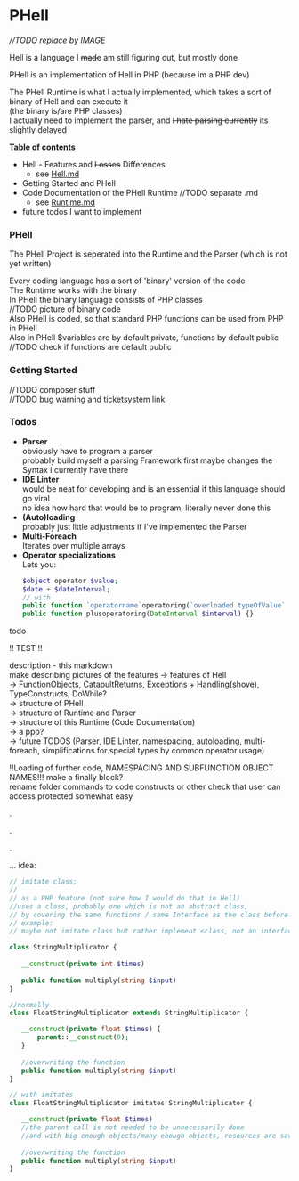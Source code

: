 # PHell

*//TODO replace by IMAGE*

Hell is a language I ~~made~~ am still figuring out, but mostly done  

PHell is an implementation of Hell in PHP (because im a PHP dev) 

The PHell Runtime is what I actually implemented, which takes a sort of binary of Hell and can execute it  
(the binary is/are PHP classes)  
I actually need to implement the parser, and ~~I hate parsing currently~~ its slightly delayed

**Table of contents**

- Hell - Features and ~~Losses~~ Differences
  - see [Hell.md](/Hell.md)
- Getting Started and PHell
- Code Documentation of the PHell Runtime //TODO separate .md
  - see [Runtime.md](/Runtime.md)
- future todos I want to implement

### PHell
The PHell Project is seperated into the Runtime and the Parser (which is not yet written)  

Every coding language has a sort of 'binary' version of the code  
The Runtime works with the binary  
In PHell the binary language consists of PHP classes  
//TODO picture of binary code  
Also PHell is coded, so that standard PHP functions can be used from PHP in PHell   
Also in PHell $variables are by default private, functions by default public  //TODO check if functions are default public

### Getting Started

//TODO composer stuff  
//TODO bug warning and ticketsystem link

### Todos
 - **Parser**  
    obviously have to program a parser  
    probably build myself a parsing Framework first
    maybe changes the Syntax I currently have there
 - **IDE Linter**  
    would be neat for developing and is an essential if this language should go viral  
    no idea how hard that would be to program, literally never done this  
 - **(Auto)loading**  
    probably just little adjustments if I've implemented the Parser
 - **Multi-Foreach**  
   Iterates over multiple arrays
 - **Operator specializations**  
   Lets you: 
   ````PHP  
   $object operator $value;
   $date + $dateInterval;
   // with 
   public function `operatorname`operatoring(`overloaded typeOfValue` $value) {}
   public function plusoperatoring(DateInterval $interval) {}
   ```` 

todo

!! TEST !!

description - this markdown  
make describing pictures of the features
 -> features of Hell  
   -> FunctionObjects, CatapultReturns, Exceptions + Handling(shove), TypeConstructs, DoWhile?  
 -> structure of PHell  
 -> structure of Runtime and Parser  
 -> structure of this Runtime (Code Documentation)  
 -> a ppp?   
 -> future TODOS (Parser, IDE Linter, namespacing, autoloading, multi-foreach, simplifications for special types by common operator usage)


!!Loading of further code, NAMESPACING AND SUBFUNCTION OBJECT NAMES!!!
make a finally block?  
rename folder commands to code constructs or other
check that user can access protected somewhat easy

.

.

.

... 
idea: 
```PHP  
// imitate class; 
//
// as a PHP feature (not sure how I would do that in Hell)
//uses a class, probably one which is not an abstract class, 
// by covering the same functions / same Interface as the class before
// example:
// maybe not imitate class but rather implement <class, not an interface> 

class StringMultiplicator {
   
   __construct(private int $times)
   
   public function multiply(string $input)
}

//normally 
class FloatStringMultiplicator extends StringMultiplicator { 

   __construct(private float $times) {
       parent::__construct(0);
   }
   
   //overwriting the function
   public function multiply(string $input)
}

// with imitates 
class FloatStringMultiplicator imitates StringMultiplicator { 

   __construct(private float $times)
   //the parent call is not needed to be unnecessarily done
   //and with big enough objects/many enough objects, resources are saved
   
   //overwriting the function
   public function multiply(string $input)
}



```